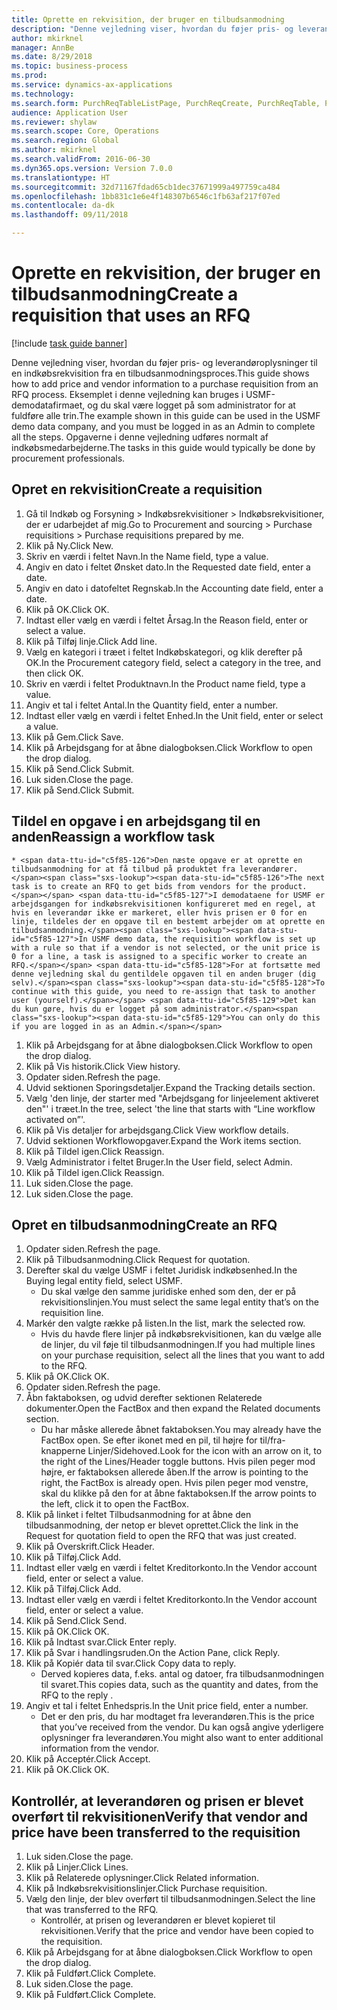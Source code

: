 ```yaml
--- 
title: Oprette en rekvisition, der bruger en tilbudsanmodning
description: "Denne vejledning viser, hvordan du føjer pris- og leverandøroplysninger til en indkøbsrekvisition fra en tilbudsanmodningsproces."
author: mkirknel
manager: AnnBe
ms.date: 8/29/2018
ms.topic: business-process
ms.prod: 
ms.service: dynamics-ax-applications
ms.technology: 
ms.search.form: PurchReqTableListPage, PurchReqCreate, PurchReqTable, PurchReqLineRelatedDocuments, EcoResCategorySingleLookup, PurchReqWorkflowDropDialog, WorkflowSubmitDialog, WorkflowStatus, WorkflowWorkItemActionDialog, WorkflowUserListLookup, PurchReqCopyRFQ, SysDataAreaSelectLookup, PurchRFQCaseTable, PurchRFQEditLines, PurchRFQReplyTable, UnitOfMeasureLookup
audience: Application User
ms.reviewer: shylaw
ms.search.scope: Core, Operations
ms.search.region: Global
ms.author: mkirknel
ms.search.validFrom: 2016-06-30
ms.dyn365.ops.version: Version 7.0.0
ms.translationtype: HT
ms.sourcegitcommit: 32d71167fdad65cb1dec37671999a497759ca484
ms.openlocfilehash: 1bb831c1e6e4f148307b6546c1fb63af217f07ed
ms.contentlocale: da-dk
ms.lasthandoff: 09/11/2018

---
```

# <a name="create-a-requisition-that-uses-an-rfq"></a><span data-ttu-id="c5f85-103">Oprette en rekvisition, der bruger en tilbudsanmodning</span><span class="sxs-lookup"><span data-stu-id="c5f85-103">Create a requisition that uses an RFQ</span></span>

[!include [task guide banner](../../includes/task-guide-banner.md)]

<span data-ttu-id="c5f85-104">Denne vejledning viser, hvordan du føjer pris- og leverandøroplysninger til en indkøbsrekvisition fra en tilbudsanmodningsproces.</span><span class="sxs-lookup"><span data-stu-id="c5f85-104">This guide shows how to add price and vendor information to a purchase requisition from an RFQ process.</span></span> <span data-ttu-id="c5f85-105">Eksemplet i denne vejledning kan bruges i USMF-demodatafirmaet, og du skal være logget på som administrator for at fuldføre alle trin.</span><span class="sxs-lookup"><span data-stu-id="c5f85-105">The example shown in this guide can be used in the USMF demo data company, and you must be logged in as an Admin to complete all the steps.</span></span> <span data-ttu-id="c5f85-106">Opgaverne i denne vejledning udføres normalt af indkøbsmedarbejderne.</span><span class="sxs-lookup"><span data-stu-id="c5f85-106">The tasks in this guide would typically be done by procurement professionals.</span></span>


## <a name="create-a-requisition"></a><span data-ttu-id="c5f85-107">Opret en rekvisition</span><span class="sxs-lookup"><span data-stu-id="c5f85-107">Create a requisition</span></span>
1. <span data-ttu-id="c5f85-108">Gå til Indkøb og Forsyning > Indkøbsrekvisitioner > Indkøbsrekvisitioner, der er udarbejdet af mig.</span><span class="sxs-lookup"><span data-stu-id="c5f85-108">Go to Procurement and sourcing > Purchase requisitions > Purchase requisitions prepared by me.</span></span>
2. <span data-ttu-id="c5f85-109">Klik på Ny.</span><span class="sxs-lookup"><span data-stu-id="c5f85-109">Click New.</span></span>
3. <span data-ttu-id="c5f85-110">Skriv en værdi i feltet Navn.</span><span class="sxs-lookup"><span data-stu-id="c5f85-110">In the Name field, type a value.</span></span>
4. <span data-ttu-id="c5f85-111">Angiv en dato i feltet Ønsket dato.</span><span class="sxs-lookup"><span data-stu-id="c5f85-111">In the Requested date field, enter a date.</span></span>
5. <span data-ttu-id="c5f85-112">Angiv en dato i datofeltet Regnskab.</span><span class="sxs-lookup"><span data-stu-id="c5f85-112">In the Accounting date field, enter a date.</span></span>
6. <span data-ttu-id="c5f85-113">Klik på OK.</span><span class="sxs-lookup"><span data-stu-id="c5f85-113">Click OK.</span></span>
7. <span data-ttu-id="c5f85-114">Indtast eller vælg en værdi i feltet Årsag.</span><span class="sxs-lookup"><span data-stu-id="c5f85-114">In the Reason field, enter or select a value.</span></span>
8. <span data-ttu-id="c5f85-115">Klik på Tilføj linje.</span><span class="sxs-lookup"><span data-stu-id="c5f85-115">Click Add line.</span></span>
9. <span data-ttu-id="c5f85-116">Vælg en kategori i træet i feltet Indkøbskategori, og klik derefter på OK.</span><span class="sxs-lookup"><span data-stu-id="c5f85-116">In the Procurement category field, select a category in the tree, and then click OK.</span></span>
10. <span data-ttu-id="c5f85-117">Skriv en værdi i feltet Produktnavn.</span><span class="sxs-lookup"><span data-stu-id="c5f85-117">In the Product name field, type a value.</span></span>
11. <span data-ttu-id="c5f85-118">Angiv et tal i feltet Antal.</span><span class="sxs-lookup"><span data-stu-id="c5f85-118">In the Quantity field, enter a number.</span></span>
12. <span data-ttu-id="c5f85-119">Indtast eller vælg en værdi i feltet Enhed.</span><span class="sxs-lookup"><span data-stu-id="c5f85-119">In the Unit field, enter or select a value.</span></span>
13. <span data-ttu-id="c5f85-120">Klik på Gem.</span><span class="sxs-lookup"><span data-stu-id="c5f85-120">Click Save.</span></span>
14. <span data-ttu-id="c5f85-121">Klik på Arbejdsgang for at åbne dialogboksen.</span><span class="sxs-lookup"><span data-stu-id="c5f85-121">Click Workflow to open the drop dialog.</span></span>
15. <span data-ttu-id="c5f85-122">Klik på Send.</span><span class="sxs-lookup"><span data-stu-id="c5f85-122">Click Submit.</span></span>
16. <span data-ttu-id="c5f85-123">Luk siden.</span><span class="sxs-lookup"><span data-stu-id="c5f85-123">Close the page.</span></span>
17. <span data-ttu-id="c5f85-124">Klik på Send.</span><span class="sxs-lookup"><span data-stu-id="c5f85-124">Click Submit.</span></span>

## <a name="reassign-a-workflow-task"></a><span data-ttu-id="c5f85-125">Tildel en opgave i en arbejdsgang til en anden</span><span class="sxs-lookup"><span data-stu-id="c5f85-125">Reassign a workflow task</span></span>
    * <span data-ttu-id="c5f85-126">Den næste opgave er at oprette en tilbudsanmodning for at få tilbud på produktet fra leverandører.</span><span class="sxs-lookup"><span data-stu-id="c5f85-126">The next task is to create an RFQ to get bids from vendors for the product.</span></span> <span data-ttu-id="c5f85-127">I demodataene for USMF er arbejdsgangen for indkøbsrekvisitionen konfigureret med en regel, at hvis en leverandør ikke er markeret, eller hvis prisen er 0 for en linje, tildeles der en opgave til en bestemt arbejder om at oprette en tilbudsanmodning.</span><span class="sxs-lookup"><span data-stu-id="c5f85-127">In USMF demo data, the requisition workflow is set up with a rule so that if a vendor is not selected, or the unit price is 0 for a line, a task is assigned to a specific worker to create an RFQ.</span></span> <span data-ttu-id="c5f85-128">For at fortsætte med denne vejledning skal du gentildele opgaven til en anden bruger (dig selv).</span><span class="sxs-lookup"><span data-stu-id="c5f85-128">To continue with this guide, you need to re-assign that task to another user (yourself).</span></span> <span data-ttu-id="c5f85-129">Det kan du kun gøre, hvis du er logget på som administrator.</span><span class="sxs-lookup"><span data-stu-id="c5f85-129">You can only do this if you are logged in as an Admin.</span></span>  
1. <span data-ttu-id="c5f85-130">Klik på Arbejdsgang for at åbne dialogboksen.</span><span class="sxs-lookup"><span data-stu-id="c5f85-130">Click Workflow to open the drop dialog.</span></span>
2. <span data-ttu-id="c5f85-131">Klik på Vis historik.</span><span class="sxs-lookup"><span data-stu-id="c5f85-131">Click View history.</span></span>
3. <span data-ttu-id="c5f85-132">Opdater siden.</span><span class="sxs-lookup"><span data-stu-id="c5f85-132">Refresh the page.</span></span>
4. <span data-ttu-id="c5f85-133">Udvid sektionen Sporingsdetaljer.</span><span class="sxs-lookup"><span data-stu-id="c5f85-133">Expand the Tracking details section.</span></span>
5. <span data-ttu-id="c5f85-134">Vælg 'den linje, der starter med "Arbejdsgang for linjeelement aktiveret den"' i træet.</span><span class="sxs-lookup"><span data-stu-id="c5f85-134">In the tree, select 'the line that starts with “Line workflow activated on”'.</span></span>
6. <span data-ttu-id="c5f85-135">Klik på Vis detaljer for arbejdsgang.</span><span class="sxs-lookup"><span data-stu-id="c5f85-135">Click View workflow details.</span></span>
7. <span data-ttu-id="c5f85-136">Udvid sektionen Workflowopgaver.</span><span class="sxs-lookup"><span data-stu-id="c5f85-136">Expand the Work items section.</span></span>
8. <span data-ttu-id="c5f85-137">Klik på Tildel igen.</span><span class="sxs-lookup"><span data-stu-id="c5f85-137">Click Reassign.</span></span>
9. <span data-ttu-id="c5f85-138">Vælg Administrator i feltet Bruger.</span><span class="sxs-lookup"><span data-stu-id="c5f85-138">In the User field, select Admin.</span></span>
10. <span data-ttu-id="c5f85-139">Klik på Tildel igen.</span><span class="sxs-lookup"><span data-stu-id="c5f85-139">Click Reassign.</span></span>
11. <span data-ttu-id="c5f85-140">Luk siden.</span><span class="sxs-lookup"><span data-stu-id="c5f85-140">Close the page.</span></span>
12. <span data-ttu-id="c5f85-141">Luk siden.</span><span class="sxs-lookup"><span data-stu-id="c5f85-141">Close the page.</span></span>

## <a name="create-an-rfq"></a><span data-ttu-id="c5f85-142">Opret en tilbudsanmodning</span><span class="sxs-lookup"><span data-stu-id="c5f85-142">Create an RFQ</span></span>
1. <span data-ttu-id="c5f85-143">Opdater siden.</span><span class="sxs-lookup"><span data-stu-id="c5f85-143">Refresh the page.</span></span>
2. <span data-ttu-id="c5f85-144">Klik på Tilbudsanmodning.</span><span class="sxs-lookup"><span data-stu-id="c5f85-144">Click Request for quotation.</span></span>
3. <span data-ttu-id="c5f85-145">Derefter skal du vælge USMF i feltet Juridisk indkøbsenhed.</span><span class="sxs-lookup"><span data-stu-id="c5f85-145">In the Buying legal entity field, select USMF.</span></span>
    * <span data-ttu-id="c5f85-146">Du skal vælge den samme juridiske enhed som den, der er på rekvisitionslinjen.</span><span class="sxs-lookup"><span data-stu-id="c5f85-146">You must select the same legal entity that’s on the requisition line.</span></span>  
4. <span data-ttu-id="c5f85-147">Markér den valgte række på listen.</span><span class="sxs-lookup"><span data-stu-id="c5f85-147">In the list, mark the selected row.</span></span>
    * <span data-ttu-id="c5f85-148">Hvis du havde flere linjer på indkøbsrekvisitionen, kan du vælge alle de linjer, du vil føje til tilbudsanmodningen.</span><span class="sxs-lookup"><span data-stu-id="c5f85-148">If you had multiple lines on your purchase requisition, select all the lines that you want to add to the RFQ.</span></span>  
5. <span data-ttu-id="c5f85-149">Klik på OK.</span><span class="sxs-lookup"><span data-stu-id="c5f85-149">Click OK.</span></span>
6. <span data-ttu-id="c5f85-150">Opdater siden.</span><span class="sxs-lookup"><span data-stu-id="c5f85-150">Refresh the page.</span></span>
7. <span data-ttu-id="c5f85-151">Åbn faktaboksen, og udvid derefter sektionen Relaterede dokumenter.</span><span class="sxs-lookup"><span data-stu-id="c5f85-151">Open the FactBox and then expand the Related documents section.</span></span>
    * <span data-ttu-id="c5f85-152">Du har måske allerede åbnet faktaboksen.</span><span class="sxs-lookup"><span data-stu-id="c5f85-152">You may already have the FactBox open.</span></span> <span data-ttu-id="c5f85-153">Se efter ikonet med en pil, til højre for til/fra-knapperne Linjer/Sidehoved.</span><span class="sxs-lookup"><span data-stu-id="c5f85-153">Look for the icon with an arrow on it, to the right of the Lines/Header toggle buttons.</span></span> <span data-ttu-id="c5f85-154">Hvis pilen peger mod højre, er faktaboksen allerede åben.</span><span class="sxs-lookup"><span data-stu-id="c5f85-154">If the arrow is pointing to the right, the FactBox is already open.</span></span> <span data-ttu-id="c5f85-155">Hvis pilen peger mod venstre, skal du klikke på den for at åbne faktaboksen.</span><span class="sxs-lookup"><span data-stu-id="c5f85-155">If the arrow points to the left, click it to open the FactBox.</span></span>  
8. <span data-ttu-id="c5f85-156">Klik på linket i feltet Tilbudsanmodning for at åbne den tilbudsanmodning, der netop er blevet oprettet.</span><span class="sxs-lookup"><span data-stu-id="c5f85-156">Click the link in the Request for quotation field to open the RFQ that was just created.</span></span>
9. <span data-ttu-id="c5f85-157">Klik på Overskrift.</span><span class="sxs-lookup"><span data-stu-id="c5f85-157">Click Header.</span></span>
10. <span data-ttu-id="c5f85-158">Klik på Tilføj.</span><span class="sxs-lookup"><span data-stu-id="c5f85-158">Click Add.</span></span>
11. <span data-ttu-id="c5f85-159">Indtast eller vælg en værdi i feltet Kreditorkonto.</span><span class="sxs-lookup"><span data-stu-id="c5f85-159">In the Vendor account field, enter or select a value.</span></span>
12. <span data-ttu-id="c5f85-160">Klik på Tilføj.</span><span class="sxs-lookup"><span data-stu-id="c5f85-160">Click Add.</span></span>
13. <span data-ttu-id="c5f85-161">Indtast eller vælg en værdi i feltet Kreditorkonto.</span><span class="sxs-lookup"><span data-stu-id="c5f85-161">In the Vendor account field, enter or select a value.</span></span>
14. <span data-ttu-id="c5f85-162">Klik på Send.</span><span class="sxs-lookup"><span data-stu-id="c5f85-162">Click Send.</span></span>
15. <span data-ttu-id="c5f85-163">Klik på OK.</span><span class="sxs-lookup"><span data-stu-id="c5f85-163">Click OK.</span></span>
16. <span data-ttu-id="c5f85-164">Klik på Indtast svar.</span><span class="sxs-lookup"><span data-stu-id="c5f85-164">Click Enter reply.</span></span>
17. <span data-ttu-id="c5f85-165">Klik på Svar i handlingsruden.</span><span class="sxs-lookup"><span data-stu-id="c5f85-165">On the Action Pane, click Reply.</span></span>
18. <span data-ttu-id="c5f85-166">Klik på Kopiér data til svar.</span><span class="sxs-lookup"><span data-stu-id="c5f85-166">Click Copy data to reply.</span></span>
    * <span data-ttu-id="c5f85-167">Derved kopieres data, f.eks. antal og datoer, fra tilbudsanmodningen til svaret.</span><span class="sxs-lookup"><span data-stu-id="c5f85-167">This copies data, such as the quantity and dates, from the RFQ to the reply .</span></span>  
19. <span data-ttu-id="c5f85-168">Angiv et tal i feltet Enhedspris.</span><span class="sxs-lookup"><span data-stu-id="c5f85-168">In the Unit price field, enter a number.</span></span>
    * <span data-ttu-id="c5f85-169">Det er den pris, du har modtaget fra leverandøren.</span><span class="sxs-lookup"><span data-stu-id="c5f85-169">This is the price that you’ve received from the vendor.</span></span> <span data-ttu-id="c5f85-170">Du kan også angive yderligere oplysninger fra leverandøren.</span><span class="sxs-lookup"><span data-stu-id="c5f85-170">You might also want to enter additional information from the vendor.</span></span>  
20. <span data-ttu-id="c5f85-171">Klik på Acceptér.</span><span class="sxs-lookup"><span data-stu-id="c5f85-171">Click Accept.</span></span>
21. <span data-ttu-id="c5f85-172">Klik på OK.</span><span class="sxs-lookup"><span data-stu-id="c5f85-172">Click OK.</span></span>

## <a name="verify-that-vendor-and-price-have-been-transferred-to-the-requisition"></a><span data-ttu-id="c5f85-173">Kontrollér, at leverandøren og prisen er blevet overført til rekvisitionen</span><span class="sxs-lookup"><span data-stu-id="c5f85-173">Verify that vendor and price have been transferred to the requisition</span></span>
1. <span data-ttu-id="c5f85-174">Luk siden.</span><span class="sxs-lookup"><span data-stu-id="c5f85-174">Close the page.</span></span>
2. <span data-ttu-id="c5f85-175">Klik på Linjer.</span><span class="sxs-lookup"><span data-stu-id="c5f85-175">Click Lines.</span></span>
3. <span data-ttu-id="c5f85-176">Klik på Relaterede oplysninger.</span><span class="sxs-lookup"><span data-stu-id="c5f85-176">Click Related information.</span></span>
4. <span data-ttu-id="c5f85-177">Klik på Indkøbsrekvisitionslinjer.</span><span class="sxs-lookup"><span data-stu-id="c5f85-177">Click Purchase requisition.</span></span>
5. <span data-ttu-id="c5f85-178">Vælg den linje, der blev overført til tilbudsanmodningen.</span><span class="sxs-lookup"><span data-stu-id="c5f85-178">Select the line that was transferred to the RFQ.</span></span>
    * <span data-ttu-id="c5f85-179">Kontrollér, at prisen og leverandøren er blevet kopieret til rekvisitionen.</span><span class="sxs-lookup"><span data-stu-id="c5f85-179">Verify that the price and vendor have been copied to the requisition.</span></span>  
6. <span data-ttu-id="c5f85-180">Klik på Arbejdsgang for at åbne dialogboksen.</span><span class="sxs-lookup"><span data-stu-id="c5f85-180">Click Workflow to open the drop dialog.</span></span>
7. <span data-ttu-id="c5f85-181">Klik på Fuldført.</span><span class="sxs-lookup"><span data-stu-id="c5f85-181">Click Complete.</span></span>
8. <span data-ttu-id="c5f85-182">Luk siden.</span><span class="sxs-lookup"><span data-stu-id="c5f85-182">Close the page.</span></span>
9. <span data-ttu-id="c5f85-183">Klik på Fuldført.</span><span class="sxs-lookup"><span data-stu-id="c5f85-183">Click Complete.</span></span>



